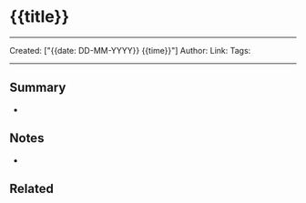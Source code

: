 # {{title}}
---
Created: ["{{date: DD-MM-YYYY}} {{time}}"]
Author:
Link:
Tags:


---

## Summary 
- 

## Notes
- 

## Related 